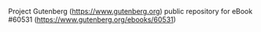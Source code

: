Project Gutenberg (https://www.gutenberg.org) public repository for eBook #60531 (https://www.gutenberg.org/ebooks/60531)
